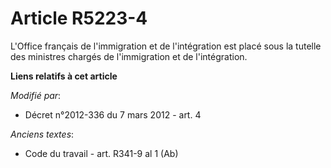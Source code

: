 # Article R5223-4

L'Office français de l'immigration et de l'intégration est placé              sous la tutelle des ministres chargés de
l'immigration et de l'intégration.

**Liens relatifs à cet article**

_Modifié par_:

  - Décret n°2012-336 du 7 mars 2012 - art. 4

_Anciens textes_:

  - Code du travail - art. R341-9 al 1 (Ab)
